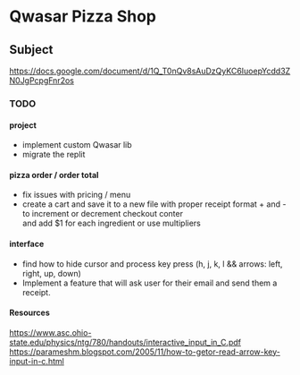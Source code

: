                                                   
                                                  
# Qwasar Pizza Shop

## Subject
https://docs.google.com/document/d/1Q_T0nQv8sAuDzQyKC6IuoepYcdd3ZN0JgPcpgFnr2os

### TODO

#### project
- implement custom Qwasar lib
- migrate the replit

#### pizza order / order total
- fix issues with pricing / menu
- create a cart and save it to a new file with proper receipt format
\+ and - to increment or decrement checkout conter<br>
and add $1 for each ingredient
or use multipliers

#### interface
- find how to hide cursor and process key press (h, j, k, l && arrows: left, right, up, down)
- Implement a feature that will ask user for their email and send them a receipt.

#### Resources
https://www.asc.ohio-state.edu/physics/ntg/780/handouts/interactive_input_in_C.pdf
https://parameshm.blogspot.com/2005/11/how-to-getor-read-arrow-key-input-in-c.html
